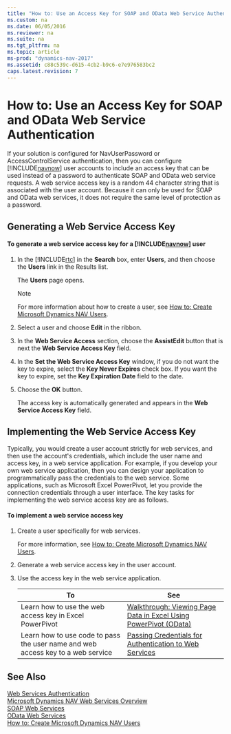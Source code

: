 ```yaml
---
title: "How to: Use an Access Key for SOAP and OData Web Service Authentication"
ms.custom: na
ms.date: 06/05/2016
ms.reviewer: na
ms.suite: na
ms.tgt_pltfrm: na
ms.topic: article
ms-prod: "dynamics-nav-2017"
ms.assetid: c88c539c-d615-4cb2-b9c6-e7e976583bc2
caps.latest.revision: 7
---
```

# How to: Use an Access Key for SOAP and OData Web Service Authentication
If your solution is configured for NavUserPassword or AccessControlService authentication, then you can configure [!INCLUDE[navnow](includes/navnow_md.md)] user accounts to include an access key that can be used instead of a password to authenticate SOAP and OData web service requests. A web service access key is a random 44 character string that is associated with the user account. Because it can only be used for SOAP and OData web services, it does not require the same level of protection as a password.  
  
## Generating a Web Service Access Key  
  
#### To generate a web service access key for a [!INCLUDE[navnow](includes/navnow_md.md)] user  
  
1.  In the [!INCLUDE[rtc](includes/rtc_md.md)] in the **Search** box, enter **Users**, and then choose the **Users** link in the Results list.  
  
     The **Users** page opens.  
  
    > [!NOTE]  
    >  For more information about how to create a user, see [How to: Create Microsoft Dynamics NAV Users](../Topic/How%20to:%20Create%20Microsoft%20Dynamics%20NAV%20Users.md).  
  
2.  Select a user and choose **Edit** in the ribbon.  
  
3.  In the **Web Service Access** section, choose the **AssistEdit** button that is next the **Web Service Access Key** field.  
  
4.  In the **Set the Web Service Access Key** window, if you do not want the key to expire, select the **Key Never Expires** check box. If you want the key to expire, set the **Key Expiration Date** field to the date.  
  
5.  Choose the **OK** button.  
  
     The access key is automatically generated and appears in the **Web Service Access Key** field.  
  
## Implementing the Web Service Access Key  
 Typically, you would create a user account strictly for web services, and then use the account's credentials, which include the user name and access key, in a web service application. For example, if you develop your own web service application, then you can design your application to programmatically pass the credentials to the web service. Some applications, such as Microsoft Excel PowerPivot, let you provide the connection credentials through a user interface. The key tasks for implementing the web service access key are as follows.  
  
#### To implement a web service access key  
  
1.  Create a user specifically for web services.  
  
     For more information, see [How to: Create Microsoft Dynamics NAV Users](../Topic/How%20to:%20Create%20Microsoft%20Dynamics%20NAV%20Users.md).  
  
2.  Generate a web service access key in the user account.  
  
3.  Use the access key in the web service application.  
  
    |To|See|  
    |--------|---------|  
    |Learn how to use the web access key in Excel PowerPivot|[Walkthrough: Viewing Page Data in Excel Using PowerPivot \(OData\)](../Topic/Walkthrough:%20Viewing%20Page%20Data%20in%20Excel%20Using%20PowerPivot%20\(OData\).md)|  
    |Learn how to use code to pass the user name and web access key to a web service|[Passing Credentials for Authentication to Web Services](http://go.microsoft.com/fwlink/?LinkID=259554)|  
  
## See Also  
 [Web Services Authentication](Web-Services-Authentication.md)   
 [Microsoft Dynamics NAV Web Services Overview](Microsoft-Dynamics-NAV-Web-Services-Overview.md)   
 [SOAP Web Services](SOAP-Web-Services.md)   
 [OData Web Services](OData-Web-Services.md)   
 [How to: Create Microsoft Dynamics NAV Users](../Topic/How%20to:%20Create%20Microsoft%20Dynamics%20NAV%20Users.md)